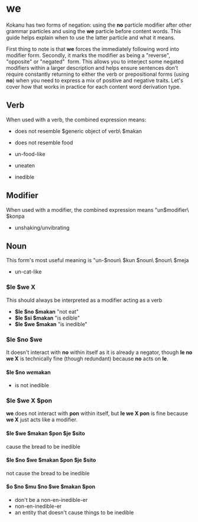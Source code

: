 # we

Kokanu has two forms of negation: using the **no** particle modifier after other grammar particles and using the **we** particle before content words. This guide helps explain when to use the latter particle and what it means.

First thing to note is that **we** forces the immediately following word into modifier form. Secondly, it marks the modifier as being a "reverse", "opposite" or "negated"  form. This allows you to interject some negated modifiers within a larger description and helps ensure sentences don't require constantly returning to either the verb or prepositional forms (using **no**) when you need to express a mix of positive and negative traits. Let's cover how that works in practice for each content word derivation type.

Verb
----

When used with a verb, the combined expression means:

*   does not resemble \$generic object of verb\ $makan

*   does not resemble food
*   un-food-like
*   uneaten
*   inedible

Modifier
--------

When used with a modifier, the combined expression means "un\$modifier\ $konpa

*   unshaking/unvibrating

Noun
----

This form's most useful meaning is "un-\$noun\ $kun \$noun\ \$noun\ $meja

*   un-cat-like

### $le $we X

This should always be interpreted as a modifier acting as a verb

*   **$le $no $makan** "not eat"
*   **$le $si $makan** "is edible"
*   **$le $we $makan** "is inedible"

### $le $no $we

It doesn't interact with **no** within itself as it is already a negator, though **le no we X** is technically fine (though redundant) because **no** acts on **le**.

#### $le $no $we $makan

*   is not inedible

### $le $we X $pon

**we** does not interact with **pon** within itself, but **le we X pon** is fine because **we X** just acts like a modifier.

#### $le $we $makan $pon $je $sito

cause the bread to be inedible

#### $le $no $we $makan $pon $je $sito

not cause the bread to be inedible

#### $o $no $mu $no $we $makan $pon

*   don't be a non-en-inedible-er
*   non-en-inedible-er
*   an entity that doesn't cause things to be inedible
